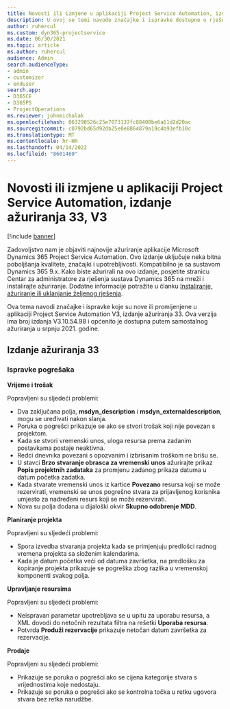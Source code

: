```yaml
---
title: Novosti ili izmjene u aplikaciji Project Service Automation, izdanje ažuriranja 33, V3
description: U ovoj se temi navode značajke i ispravke dostupne u rješenju Project Service Automation, izdanje ažuriranja 33, V3.
author: ruhercul
ms.custom: dyn365-projectservice
ms.date: 06/30/2021
ms.topic: article
ms.author: ruhercul
audience: Admin
search.audienceType:
- admin
- customizer
- enduser
search.app:
- D365CE
- D365PS
- ProjectOperations
ms.reviewer: johnmichalak
ms.openlocfilehash: 063290526c25e7073137fc88408be6a61d2d20ac
ms.sourcegitcommit: c0792bd65d92db25e0e8864879a19c4b93efb10c
ms.translationtype: MT
ms.contentlocale: hr-HR
ms.lasthandoff: 04/14/2022
ms.locfileid: "8601469"
---
```

# <a name="whats-new-or-changed-in-project-service-automation-update-release-33-v3"></a>Novosti ili izmjene u aplikaciji Project Service Automation, izdanje ažuriranja 33, V3

[!include [banner](../includes/psa-now-project-operations.md)]

Zadovoljstvo nam je objaviti najnovije ažuriranje aplikacije Microsoft Dynamics 365 Project Service Automation. Ovo izdanje uključuje neka bitna poboljšanja kvalitete, značajki i upotrebljivosti. Kompatibilno je sa sustavom Dynamics 365 9.x. Kako biste ažurirali na ovo izdanje, posjetite stranicu Centar za administratore za rješenja sustava Dynamics 365 na mreži i instalirajte ažuriranje. Dodatne informacije potražite u članku [Instaliranje, ažuriranje ili uklanjanje željenog rješenja](/power-platform/admin/install-remove-preferred-solution).

Ova tema navodi značajke i ispravke koje su nove ili promijenjene u aplikaciji Project Service Automation V3, izdanje ažuriranja 33. Ova verzija ima broj izdanja V3.10.54.98 i općenito je dostupna putem samostalnog ažuriranja u srpnju 2021. godine.

## <a name="update-release-33"></a>Izdanje ažuriranja 33

### <a name="bug-fixes"></a>Ispravke pogrešaka

**Vrijeme i trošak**

Popravljeni su sljedeći problemi:

- Dva zaključana polja, **msdyn_description** i **msdyn_externaldescription**, mogu se uređivati nakon slanja.
- Poruka o pogrešci prikazuje se ako se stvori trošak koji nije povezan s projektom.
- Kada se stvori vremenski unos, uloga resursa prema zadanim postavkama postaje neaktivna.
- Redci dnevnika povezani s opozvanim i izbrisanim troškom ne brišu se.
- U stavci **Brzo stvaranje obrasca za vremenski unos** ažurirajte prikaz **Popis projektnih zadataka** za promjenu zadanog prikaza datuma u datum početka zadatka.
- Kada stvarate vremenski unos iz kartice **Povezano** resursa koji se može rezervirati, vremenski se unos pogrešno stvara za prijavljenog korisnika umjesto za nadređeni resurs koji se može rezervirati.
- Nova su polja dodana u dijaloški okvir **Skupno odobrenje MDD**.

**Planiranje projekta**

Popravljeni su sljedeći problemi:
- Spora izvedba stvaranja projekta kada se primjenjuju predlošci radnog vremena projekta sa složenim kalendarima.
- Kada je datum početka veći od datuma završetka, na predlošku za kopiranje projekta prikazuje se pogreška zbog razlika u vremenskoj komponenti svakog polja.

**Upravljanje resursima**

Popravljeni su sljedeći problemi:
- Neispravan parametar upotrebljava se u upitu za uporabu resursa, a XML dovodi do netočnih rezultata filtra na rešetki **Uporaba resursa**.
- Potvrda **Produži rezervacije** prikazuje netočan datum završetka za rezervacije.

**Prodaje**

Popravljeni su sljedeći problemi:
- Prikazuje se poruka o pogrešci ako se cijena kategorije stvara s vrijednostima koje nedostaju.
- Prikazuje se poruka o pogrešci ako se kontrolna točka u retku ugovora stvara bez retka narudžbe.
